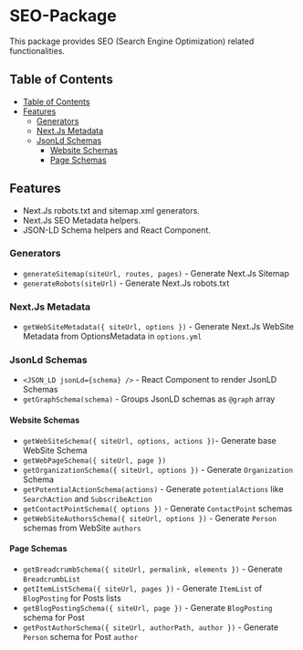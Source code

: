 # SEO-Package

This package provides SEO (Search Engine Optimization) related functionalities.

## Table of Contents

- [Table of Contents](#table-of-contents)
- [Features](#features)
  - [Generators](#generators)
  - [Next.Js Metadata](#nextjs-metadata)
  - [JsonLd Schemas](#jsonld-schemas)
    - [Website Schemas](#website-schemas)
    - [Page Schemas](#page-schemas)

## Features

- Next.Js robots.txt and sitemap.xml generators.
- Next.Js SEO Metadata helpers.
- JSON-LD Schema helpers and React Component.

### Generators

- `generateSitemap(siteUrl, routes, pages)` - Generate Next.Js Sitemap
- `generateRobots(siteUrl)` - Generate Next.Js robots.txt

### Next.Js Metadata

- `getWebSiteMetadata({ siteUrl, options })` - Generate Next.Js WebSite Metadata from OptionsMetadata in `options.yml`

### JsonLd Schemas

- `<JSON_LD jsonLd={schema} />` - React Component to render JsonLD Schemas
- `getGraphSchema(schema)` - Groups JsonLD schemas as `@graph` array

#### Website Schemas

- `getWebSiteSchema({ siteUrl, options, actions })`- Generate base WebSite Schema
- `getWebPageSchema({ siteUrl, page })`
- `getOrganizationSchema({ siteUrl, options })` - Generate `Organization` Schema
- `getPotentialActionSchema(actions)` - Generate `potentialActions` like `SearchAction` and `SubscribeAction`
- `getContactPointSchema({ options })` - Generate `ContactPoint` schemas
- `getWebSiteAuthorsSchema({ siteUrl, options })` - Generate `Person` schemas from WebSite `authors`

#### Page Schemas

- `getBreadcrumbSchema({ siteUrl, permalink, elements })` - Generate `BreadcrumbList`
- `getItemListSchema({ siteUrl, pages })` - Generate `ItemList` of `BlogPosting` for Posts lists
- `getBlogPostingSchema({ siteUrl, page })` - Generate `BlogPosting` schema for Post
- `getPostAuthorSchema({ siteUrl, authorPath, author })` - Generate `Person` schema for Post `author`
